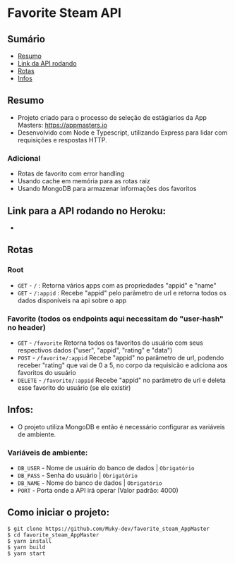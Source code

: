 # Favorite Steam API

## Sumário
* [Resumo](#resumo)
* [Link da API rodando](#link-para-a-api-rodando-no-heroku)
* [Rotas](#rotas)
* [Infos](#infos)

## Resumo
- Projeto criado para o processo de seleção de estágiarios da App Masters: https://appmasters.io
- Desenvolvido com Node e Typescript, utilizando Express para lidar com requisições e respostas HTTP.

### Adicional
- Rotas de favorito com error handling
- Usando cache em memória para as rotas raiz
- Usando MongoDB para armazenar informações dos favoritos

## Link para a API rodando no Heroku: 
- 

## Rotas

### Root
- `GET` - `/` : Retorna vários apps com as propriedades "appid" e "name"
- `GET` - `/:appid` : Recebe "appid" pelo parâmetro de url e retorna todos os dados disponíveis na api sobre o app

### Favorite (todos os endpoints aqui necessitam do "user-hash" no header)
- `GET` - `/favorite` Retorna todos os favoritos do usuário com seus respectivos dados ("user", "appid", "rating" e "data")
- `POST` - `/favorite/:appid` Recebe "appid" no parâmetro de url, podendo receber "rating" que vai de 0 a 5, no corpo da requisicão e adiciona aos favoritos do usuário
- `DELETE` - `/favorite/:appid` Recebe "appid" no parâmetro de url e deleta esse favorito do usuário (se ele existir)

## Infos:
- O projeto utiliza MongoDB e então é necessário configurar as variáveis de ambiente.

### Variáveis de ambiente:

- `DB_USER` - Nome de usuário do banco de dados | `Obrigatório`
- `DB_PASS` - Senha do usuário | `Obrigatório`
- `DB_NAME` - Nome do banco de dados | `Obrigatório`
- `PORT` - Porta onde a API irá operar (Valor padrão: 4000)


## Como iniciar o projeto:
```
$ git clone https://github.com/Muky-dev/favorite_steam_AppMaster
$ cd favorite_steam_AppMaster
$ yarn install
$ yarn build
$ yarn start
```
